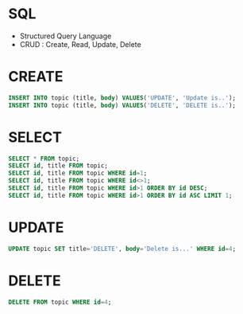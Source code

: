 # SQL
- Structured Query Language
- CRUD : Create, Read, Update, Delete

# CREATE
```sql
INSERT INTO topic (title, body) VALUES('UPDATE', 'Update is..');
INSERT INTO topic (title, body) VALUES('DELETE', 'DELETE is..');
```

# SELECT
```sql
SELECT * FROM topic;
SELECT id, title FROM topic;
SELECT id, title FROM topic WHERE id=1;
SELECT id, title FROM topic WHERE id<>1;
SELECT id, title FROM topic WHERE id>1 ORDER BY id DESC;
SELECT id, title FROM topic WHERE id>1 ORDER BY id ASC LIMIT 1;
```

# UPDATE
```sql
UPDATE topic SET title='DELETE', body='Delete is...' WHERE id=4;
```

# DELETE
```sql
DELETE FROM topic WHERE id=4;
```
